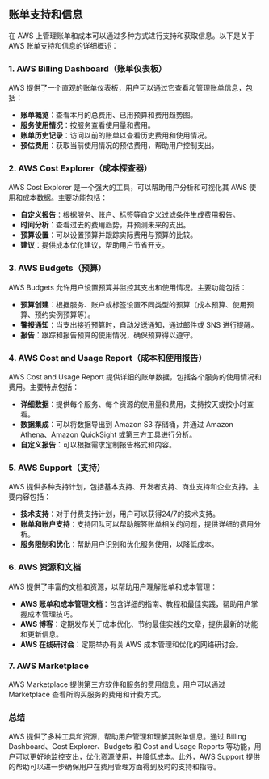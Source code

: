 ## 账单支持和信息

在 AWS 上管理账单和成本可以通过多种方式进行支持和获取信息。以下是关于 AWS 账单支持和信息的详细概述：

### 1. **AWS Billing Dashboard（账单仪表板）**

AWS 提供了一个直观的账单仪表板，用户可以通过它查看和管理账单信息，包括：

- **账单概览**：查看本月的总费用、已用预算和费用趋势图。
- **服务使用情况**：按服务查看使用量和费用。
- **账单历史记录**：访问以前的账单以查看历史费用和使用情况。
- **预估费用**：获取当前使用情况的预估费用，帮助用户控制支出。

### 2. **AWS Cost Explorer（成本探查器）**

AWS Cost Explorer 是一个强大的工具，可以帮助用户分析和可视化其 AWS 使用和成本数据。主要功能包括：

- **自定义报告**：根据服务、账户、标签等自定义过滤条件生成费用报告。
- **时间分析**：查看过去的费用趋势，并预测未来的支出。
- **预算设置**：可以设置预算并跟踪实际费用与预算的比较。
- **建议**：提供成本优化建议，帮助用户节省开支。

### 3. **AWS Budgets（预算）**

AWS Budgets 允许用户设置预算并监控其支出和使用情况。主要功能包括：

- **预算创建**：根据服务、账户或标签设置不同类型的预算（成本预算、使用预算、预约实例预算等）。
- **警报通知**：当支出接近预算时，自动发送通知，通过邮件或 SNS 进行提醒。
- **报告**：跟踪和报告预算的使用情况，确保预算得以遵守。

### 4. **AWS Cost and Usage Report（成本和使用报告）**

AWS Cost and Usage Report 提供详细的账单数据，包括各个服务的使用情况和费用。主要特点包括：

- **详细数据**：提供每个服务、每个资源的使用量和费用，支持按天或按小时查看。
- **数据集成**：可以将数据导出到 Amazon S3 存储桶，并通过 Amazon Athena、Amazon QuickSight 或第三方工具进行分析。
- **自定义报告**：可以根据需求定制报告格式和内容。

### 5. **AWS Support（支持）**

AWS 提供多种支持计划，包括基本支持、开发者支持、商业支持和企业支持。主要内容包括：

- **技术支持**：对于付费支持计划，用户可以获得24/7的技术支持。
- **账单和账户支持**：支持团队可以帮助解答账单相关的问题，提供详细的费用分析。
- **服务限制和优化**：帮助用户识别和优化服务使用，以降低成本。

### 6. **AWS 资源和文档**

AWS 提供了丰富的文档和资源，以帮助用户理解账单和成本管理：

- **AWS 账单和成本管理文档**：包含详细的指南、教程和最佳实践，帮助用户掌握成本管理技巧。
- **AWS 博客**：定期发布关于成本优化、节约最佳实践的文章，提供最新的功能和更新信息。
- **AWS 在线研讨会**：定期举办有关 AWS 成本管理和优化的网络研讨会。

### 7. **AWS Marketplace**

AWS Marketplace 提供第三方软件和服务的费用信息，用户可以通过 Marketplace 查看所购买服务的费用和计费方式。

### 总结

AWS 提供了多种工具和资源，帮助用户管理和理解其账单信息。通过 Billing Dashboard、Cost Explorer、Budgets 和 Cost and Usage Reports 等功能，用户可以更好地监控支出，优化资源使用，并降低成本。此外，AWS Support 提供的帮助可以进一步确保用户在费用管理方面得到及时的支持和指导。